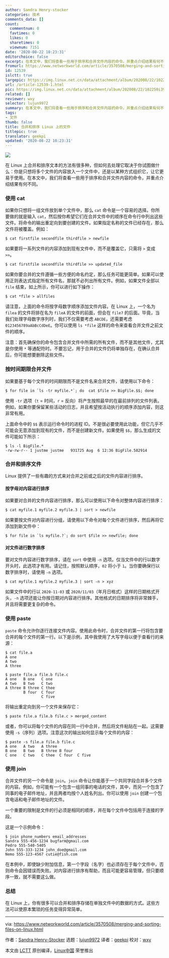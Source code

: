```yaml
---
author: Sandra Henry-stocker
categories: 技术
comments_data: []
count:
  commentnum: 0
  favtimes: 0
  likes: 0
  sharetimes: 0
  viewnum: 7151
date: '2020-08-22 10:23:31'
editorchoice: false
excerpt: 在本文中，我们将查看一些用于排序和合并文件内容的命令，并重点介绍结果有何不同。
fromurl: https://www.networkworld.com/article/3570508/merging-and-sorting-files-on-linux.html
id: 12539
islctt: true
largepic: https://img.linux.net.cn/data/attachment/album/202008/22/102250i3943is48r34w4nz.jpg
url: /article-12539-1.html
pic: https://img.linux.net.cn/data/attachment/album/202008/22/102250i3943is48r34w4nz.jpg.thumb.jpg
related: []
reviewer: wxy
selector: lujun9972
summary: 在本文中，我们将查看一些用于排序和合并文件内容的命令，并重点介绍结果有何不同。
tags:
- 文件
thumb: false
title: 合并和排序 Linux 上的文件
titlepic: true
translator: geekpi
updated: '2020-08-22 10:23:31'
---
```


![](/data/attachment/album/202008/22/102250i3943is48r34w4nz.jpg)


在 Linux 上合并和排序文本的方法有很多种，但如何去处理它取决于你试图做什么：你是只想将多个文件的内容放入一个文件中，还是以某种方式组织它，让它更易于使用。在本文中，我们将查看一些用于排序和合并文件内容的命令，并重点介绍结果有何不同。


### 使用 cat


如果你只想将一组文件放到单个文件中，那么 `cat` 命令是一个容易的选择。你所要做的就是输入 `cat`，然后按你希望它们在合并文件中的顺序在命令行中列出这些文件。将命令的输出重定向到要创建的文件。如果指定名称的文件已经存在，那么文件将被覆盖。例如：



```
$ cat firstfile secondfile thirdfile > newfile

```

如果要将一系列文件的内容添加到现有文件中，而不是覆盖它，只需将 `>` 变成 `>>`。



```
$ cat firstfile secondfile thirdfile >> updated_file

```

如果你要合并的文件遵循一些方便的命名约定，那么任务可能更简单。如果可以使用正则表达式指定所有文件名，那就不必列出所有文件。例如，如果文件全部以 `file` 结束，如上所示，你可以进行如下操作：



```
$ cat *file > allfiles

```

请注意，上面的命令将按字母数字顺序添加文件内容。在 Linux 上，一个名为 `filea` 的文件将排在名为 `fileA` 的文件的前面，但会在 `file7` 的后面。毕竟，当我们处理字母数字序列时，我们不仅需要考虑 `ABCDE`，还需要考虑 `0123456789aAbBcCdDeE`。你可以使用 `ls *file` 这样的命令来查看合并文件之前文件的顺序。


注意：首先确保你的命令包含合并文件中所需的所有文件，而不是其他文件，尤其是你使用 `*` 等通配符时。不要忘记，用于合并的文件仍将单独存在，在确认合并后，你可能想要删除这些文件。


### 按时间期限合并文件


如果要基于每个文件的时间期限而不是文件名来合并文件，请使用以下命令：



```
$ for file in `ls -tr myfile.*`; do  cat $file >> BigFile.$$; done

```

使用 `-tr` 选项（`t` = 时间，`r` = 反向）将产生按照最早的在最前排列的文件列表。例如，如果你要保留某些活动的日志，并且希望按活动执行的顺序添加内容，则这非常有用。


上面命令中的 `$$` 表示运行命令时的进程 ID。不是很必要使用此功能，但它几乎不可能会无意添加到现有的文件，而不是创建新文件。如果使用 `$$`，那么生成的文件可能如下所示：



```
$ ls -l BigFile.*
-rw-rw-r-- 1 justme justme   931725 Aug  6 12:36 BigFile.582914

```

### 合并和排序文件


Linux 提供了一些有趣的方式来对合并之前或之后的文件内容进行排序。


#### 按字母对内容进行排序


如果要对合并的文件内容进行排序，那么可以使用以下命令对整体内容进行排序：



```
$ cat myfile.1 myfile.2 myfile.3 | sort > newfile

```

如果要按文件对内容进行分组，请使用以下命令对每个文件进行排序，然后再将它添加到新文件中：



```
$ for file in `ls myfile.?`; do sort $file >> newfile; done

```

#### 对文件进行数字排序


要对文件内容进行数字排序，请在 `sort` 中使用 `-n` 选项。仅当文件中的行以数字开头时，此选项才有用。请记住，按照默认顺序，`02` 将小于 `1`。当你要确保行以数字排序时，请使用 `-n` 选项。



```
$ cat myfile.1 myfile.2 myfile.3 | sort -n > xyz

```

如果文件中的行以 `2020-11-03` 或 `2020/11/03`（年月日格式）这样的日期格式开头，`-n` 选项还能让你按日期对内容进行排序。其他格式的日期排序将非常棘手，并且将需要更复杂的命令。


### 使用 paste


`paste` 命令允许你逐行连接文件内容。使用此命令时，合并文件的第一行将包含要合并的每个文件的第一行。以下是示例，其中我使用了大写字母以便于查看行的来源：



```
$ cat file.a
A one
A two
A three

$ paste file.a file.b file.c
A one   B one   C one
A two   B two   C two
A three B three C thee
        B four  C four
                C five

```

将输出重定向到另一个文件来保存它：



```
$ paste file.a file.b file.c > merged_content

```

或者，你可以将每个文件的内容在同一行中合并，然后将文件粘贴在一起。这需要使用 `-s`（序列）选项。注意这次的输出如何显示每个文件的内容：



```
$ paste -s file.a file.b file.c
A one   A two   A three
B one   B two   B three B four
C one   C two   C thee  C four  C five

```

### 使用 join


合并文件的另一个命令是 `join`。`join` 命令让你能基于一个共同字段合并多个文件的内容。例如，你可能有一个包含一组同事的电话的文件，其中，而另一个包含了同事的电子邮件地址，并且两者均按个人姓名列出。你可以使用 `join` 创建一个包含电话和电子邮件地址的文件。


一个重要的限制是文件的行必须是相同的顺序，并在每个文件中包括用于连接的字段。


这是一个示例命令：



```
$ join phone_numbers email_addresses
Sandra 555-456-1234 bugfarm@gmail.com
Pedro 555-540-5405
John 555-333-1234 john_doe@gmail.com
Nemo 555-123-4567 cutie@fish.com

```

在本例中，即使缺少附加信息，第一个字段（名字）也必须存在于每个文件中，否则命令会因错误而失败。对内容进行排序有帮助，而且可能更容易管理，但只要顺序一致，就不需要这么做。


### 总结


在 Linux 上，你有很多可以合并和排序存储在单独文件中的数据的方式。这些方法可以使原本繁琐的任务变得异常简单。




---


via: <https://www.networkworld.com/article/3570508/merging-and-sorting-files-on-linux.html>


作者：[Sandra Henry-Stocker](https://www.networkworld.com/author/Sandra-Henry_Stocker/) 选题：[lujun9972](https://github.com/lujun9972) 译者：[geekpi](https://github.com/geekpi) 校对：[wxy](https://github.com/wxy)


本文由 [LCTT](https://github.com/LCTT/TranslateProject) 原创编译，[Linux中国](https://linux.cn/) 荣誉推出